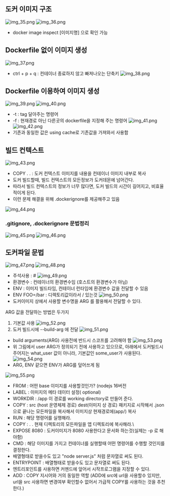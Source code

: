 ## 도커 이미지 구조
![img_35.png](img_35.png)
![img_36.png](img_36.png)
- docker image inspect [이미지명] 으로 확인 가능
## Dockerfile 없이 이미지 생성
![img_37.png](img_37.png)
- ctrl + p + q : 컨테이너 종료하지 않고 빠져나오는 단축키
![img_38.png](img_38.png)
## Dockerfile 이용하여 이미지 생성
![img_39.png](img_39.png)
![img_40.png](img_40.png)
- -t : tag 달아주는 명령어
- -f : 현재경로 아닌 다른곳의 dockerfile을 지정해 주는 명령어 
![img_41.png](img_41.png)
![img_42.png](img_42.png)
- 기존과 동일한 값은 using cache로 기존값을 가져와서 사용함
## 빌드 컨텍스트
![img_43.png](img_43.png)
- COPY . . : 도커 컨텍스트 이미지를 내용을 컨테이너 이미지 내부로 복사
- 도커 빌드할때, 빌드 컨텍스트의 모든정보가 도커데몬에 넘어간다.
- 따라서 빌드 컨텍스트의 정보가 너무 많다면, 도커 빌드의 시간이 길어지고, 비효율적이게 된다.
- 이런 문제 해결을 위해 .dockerignore를 제공해주고 있음

![img_44.png](img_44.png)

### .gitignore, .dockerignore 문법정리
![img_45.png](img_45.png)
![img_46.png](img_46.png)

## 도커파일 문법
![img_47.png](img_47.png)
![img_48.png](img_48.png)
- 주석사용 : #
![img_49.png](img_49.png)
- 환경변수 : 컨테이너의 환경변수임 (호스트의 환경변수가 아님)
- ENV : 이미지 빌드타임, 컨테이너 런타임에 환경변수 값을 전달할 수 있음
- ENV FOO=/bar : 디렉토리값이라서 / 있는것
![img_50.png](img_50.png)
- 도커이미지 상에서 사용할 변수명을 ARG 를 활용해서 전달할 수 있다.

ARG 값을 전달하는 방법은 두가지
1. 기본값 사용
![img_52.png](img_52.png)
2. 도커 빌드시에 --build-arg 에 전달
![img_51.png](img_51.png)

- build arguments(ARG) 사용전에 반드시 스코프를 고려해야 함
![img_53.png](img_53.png)
 - 위 그림에서 user ARG가 정의되기 전에 사용하고 있으므로, 아래에서
도커빌드시 주어지는 what_user 값이 아니라, 기본값인 some_user가 사용된다.
![img_54.png](img_54.png)
- ARG, ENV 같으면 ENV가 ARG를 덮어쓰게 됨


![img_55.png](img_55.png)
- FROM : 어떤 base 이미지를 사용할것인가? (nodejs 16버전
- LABEL : 이미지의 메타 데이터 설정( optional)
- WORKDIR : /app 이 경로를 working directory로 만들어 준다.
- COPY : src (host 운영체제 경로) dest(이미지 상 경로)
패키지로 시작해서 .json으로 끝나는 모든파일을 복사해서 이미지상 현재경로에(app/) 복사
- RUN : 해당 명령어를 실행해라.
- COPY : . . 
현재 디렉토리의 모든파일을 앱 디렉토리에 복사해라.\
- EXPOSE 8080 : 도커이미지가 8080 사용한다고 문서화 하는것(실제는 -p 로 해야함)
- CMD : 해당 이미지를 가지고 컨테이너를 실행할때 어떤 명령어를 수행할 것인지를 결정한다.
- 배열형태로 받을수도 있고 "node server.js" 처럼 문자열로 써도 된다.
- ENTRYPOINT : 배열형태로 받을수도 있고 문자열로 써도 된다.
- 엔트리포인트를 사용하면 커멘드에 앞어서 시작프로그램을 지정할 수 있다.
- ADD : COPY 지시어와 거의 동일한 역할
  (ADD에 src에 url을 사용할수 있지만, url을 src 사용하면 변경여부 확인할수 없어서 가급적
COPY를 사용하는 것을 추천한다.)
